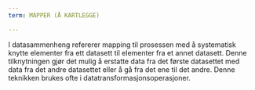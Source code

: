 ```yaml
---
term: MAPPER (Å KARTLEGGE)

---
```

I datasammenheng refererer mapping til prosessen med å systematisk knytte elementer fra ett datasett til elementer fra et annet datasett. Denne tilknytningen gjør det mulig å erstatte data fra det første datasettet med data fra det andre datasettet eller å gå fra det ene til det andre. Denne teknikken brukes ofte i datatransformasjonsoperasjoner.